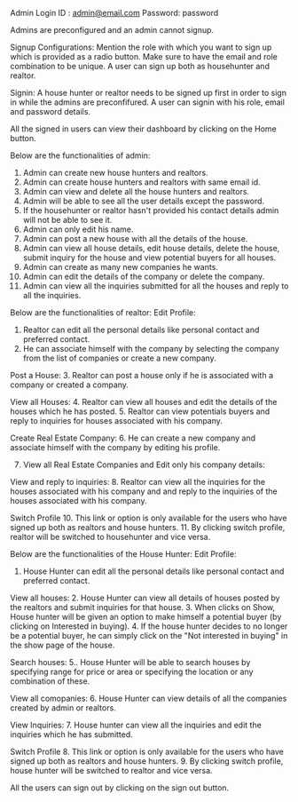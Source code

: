 
Admin Login
ID : admin@email.com
Password: password

Admins are preconfigured and an admin cannot signup.

Signup Configurations:
Mention the role with which you want to sign up which is provided as a radio button.
Make sure to have the email and role combination to be unique.
A user can sign up both as househunter and realtor.

Signin:
A house hunter or realtor needs to be signed up first in order to sign in while the admins are preconfifured.
A user can signin with his role, email and password details.

All the signed in users can view their dashboard by clicking on the Home button.

Below are the functionalities of admin:
1. Admin can create new house hunters and realtors.
2. Admin can create house hunters and realtors with same email id.
3. Admin can view and delete all the house hunters and realtors.
4. Admin will be able to see all the user details except the password.
5. If the househunter or realtor hasn't provided his contact details admin will not be able to see it.
6. Admin can only edit his name.
7. Admin can post a new house with all the details of the house.
8. Admin can view all house details, edit house details, delete the house, submit inquiry for the house and view potential buyers for all houses.
9. Admin can create as many new companies he wants. 
10. Admin can edit the details of the company or delete the company.
11. Admin can view all the inquiries submitted for all the houses and reply to all the inquiries.

Below are the functionalities of realtor:
Edit Profile:
1. Realtor can edit all the personal details like personal contact and preferred contact.
2. He can associate himself with the company by selecting the company from the list of companies or create a new company.

Post a House:
3. Realtor can post a house only if he is associated with a company or created a company.

View all Houses:
4. Realtor can view all houses and edit the details of the houses which he has posted.
5. Realtor can view potentials buyers and reply to inquiries for houses associated with his company.

Create Real Estate Company:
6. He can create a new company and associate himself with the company by editing his profile.

7. View all Real Estate Companies and Edit only his company details:

View and reply to inquiries:
8. Realtor can view all the inquiries for the houses associated with his company and and reply to the inquiries of the houses associated with his company.

Switch Profile
10. This link or option is only available for the users who have signed up both as realtors and house hunters.
11. By clicking switch profile, realtor will be switched to househunter and vice versa.


Below are the functionalities of the House Hunter:
Edit Profile:
1. House Hunter can edit all the personal details like personal contact and preferred contact.

View all houses:
2. House Hunter can view all details of houses posted by the realtors and submit inquiries for that house.
3. When clicks on Show, House hunter will be given an option to make himself a potential buyer (by clicking on Interested in buying).
4. If the house hunter decides to no longer be a potential buyer, he can simply click on the "Not interested in buying" in the show page
of the house.

Search houses:
5.. House Hunter will be able to search houses by specifying range for price or area or specifying the location or any combination of these.

View all comopanies:
6. House Hunter can view details of all the companies created by admin or realtors.

View Inquiries:
7. House hunter can view all the inquiries and edit the inquiries which he has submitted.

Switch Profile
8. This link or option is only available for the users who have signed up both as realtors and house hunters.
9. By clicking switch profile, house hunter will be switched to realtor and vice versa.

All the users can sign out by clicking on the sign out button.
